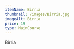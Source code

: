 ```yaml
---
itemName: Birria
thumbnail: /images/Birria.jpg
imageAlt: Birria
price: 19
type: MainCourse
---
```

Birria